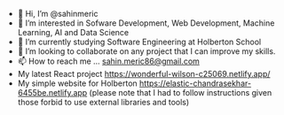 - 👋 Hi, I’m @sahinmeric
- 👀 I’m interested in Sofware Development, Web Development, Machine Learning, AI and Data Science
- 🌱 I’m currently studying Software Engineering at Holberton School
- 💞️ I’m looking to collaborate on any project that I can improve my skills.
- 📫 How to reach me ... sahin.meric86@gmail.com
- My latest React project https://wonderful-wilson-c25069.netlify.app/
- My simple website for Holberton https://elastic-chandrasekhar-6455be.netlify.app (please note that I had to follow instructions given those forbid to use external libraries and tools)

<!---
sahinmeric/sahinmeric is a ✨ special ✨ repository because its `README.md` (this file) appears on your GitHub profile.
You can click the Preview link to take a look at your changes.
--->
